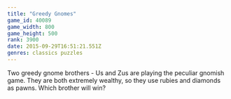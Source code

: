 ```yaml
---
title: "Greedy Gnomes"
game_id: 40089
game_width: 800
game_height: 500
rank: 3900
date: 2015-09-29T16:51:21.551Z
genres: classics puzzles
---
```

Two greedy gnome brothers - Us and Zus are playing the peculiar gnomish game. 
They are both extremely wealthy, so they use rubies and diamonds as pawns. 
Which brother will win?